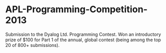 APL-Programming-Competition-2013
================================

Submission to the Dyalog Ltd. Programming Contest. Won an introductory prize of $100 for Part 1 of the annual, global contest (being among the top 20 of 800+ submissions).
